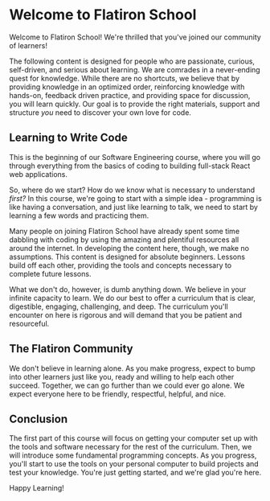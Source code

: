 # Welcome to Flatiron School

Welcome to Flatiron School! We're thrilled that you've joined our community of
learners! 

The following content is designed for people who are passionate, curious,
self-driven, and serious about learning. We are comrades in a never-ending quest
for knowledge. While there are no shortcuts, we believe that by providing
knowledge in an optimized order, reinforcing knowledge with hands-on, feedback
driven practice, and providing space for discussion, you will learn quickly. Our
goal is to provide the right materials, support and structure _you_ need to
discover your own love for code.

## Learning to Write Code

This is the beginning of our Software Engineering course, where you will go
through everything from the basics of coding to building full-stack React
web applications.

So, where do we start? How do we know what is necessary to understand _first?_
In this course, we're going to start with a simple idea - programming is like
having a conversation, and just like learning to talk, we need to start by
learning a few words and practicing them.

Many people on joining Flatiron School have already spent some time dabbling
with coding by using the amazing and plentiful resources all around the
internet. In developing the content here, though, we make no assumptions. This
content is designed for absolute beginners. Lessons build off each other,
providing the tools and concepts necessary to complete future lessons.

What we don't do, however, is dumb anything down. We believe in your infinite
capacity to learn. We do our best to offer a curriculum that is clear,
digestible, engaging, challenging, and deep. The curriculum you'll encounter on
here is rigorous and will demand that you be patient and resourceful.

## The Flatiron Community

We don't believe in learning alone. As you make progress, expect to bump into
other learners just like you, ready and willing to help each other succeed.
Together, we can go further than we could ever go alone. We expect everyone here
to be friendly, respectful, helpful, and nice.

## Conclusion

The first part of this course will focus on getting your computer set up 
with the tools and software necessary for the rest of the curriculum. Then,
we will introduce some fundamental programming concepts. As you progress, you'll
start to use the tools on your personal computer to build projects and test your
knowledge. You're just getting started, and we're glad you're here.

Happy Learning!
